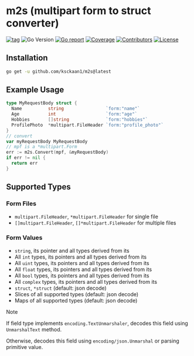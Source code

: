 # m2s (multipart form to struct converter)

[![tag](https://img.shields.io/github/tag/ksckaan1/m2s.svg)](https://github.com/ksckaan1/m2s/releases)
![Go Version](https://img.shields.io/badge/Go-%3E%3D%201.23.4-%23007d9c)
[![Go report](https://goreportcard.com/badge/github.com/ksckaan1/m2s)](https://goreportcard.com/report/github.com/ksckaan1/m2s)
[![Coverage](https://img.shields.io/codecov/c/github/ksckaan1/m2s)](https://codecov.io/gh/ksckaan1/m2s)
[![Contributors](https://img.shields.io/github/contributors/ksckaan1/m2s)](https://github.com/ksckaan1/m2s/graphs/contributors)
[![License](https://img.shields.io/github/license/ksckaan1/m2s)](./LICENSE)

## Installation
```sh
go get -u github.com/ksckaan1/m2s@latest
```

## Example Usage

```go
type MyRequestBody struct {
  Name          string                `form:"name"`
  Age           int                   `form:"age"`
  Hobbies       []string              `form:"hobbies"`
  ProfilePhoto  *multipart.FileHeader `form:"profile_photo"`
}
// convert 
var myRequestBody MyRequestBody
// mpf is a *multipart.Form
err := m2s.Convert(mpf, &myRequestBody)
if err != nil {
  return err
}
```

## Supported Types

### Form Files
- `multipart.FileHeader`, `*multipart.FileHeader` for single file
- `[]multipart.FileHeader`, `[]*multipart.FileHeader` for multiple files

### Form Values
- `string`, its pointer and all types derived from its
- All `int` types, its pointers and all types derived from its
- All `uint` types, its pointers and all types derived from its
- All `float` types, its pointers and all types derived from its
- All `bool` types, its pointers and all types derived from its
- All `complex` types, its pointers and all types derived from its
- `struct`, `*struct` (default: json decode)
- Slices of all supported types (default: json decode)
- Maps of all supported types (default: json decode)

> [!NOTE]  
> If field type implements `encoding.TextUnmarshaler`, decodes this field using `UnmarshalText` method.
> 
> Otherwise, decodes this field using `encoding/json.Unmarshal` or parsing primitive value.